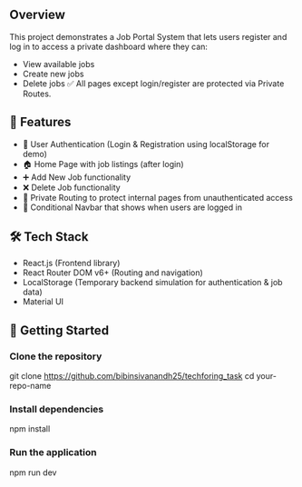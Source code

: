 ## Overview

This project demonstrates a Job Portal System that lets users register and log in to access a private dashboard where they can:

- View available jobs
- Create new jobs
- Delete jobs
✅ All pages except login/register are protected via Private Routes.

## 🚀 Features
- 🔐 User Authentication (Login & Registration using localStorage for demo)
- 🏠 Home Page with job listings (after login)
- ➕ Add New Job functionality
- ❌ Delete Job functionality
- 🚧 Private Routing to protect internal pages from unauthenticated access
- 🧭 Conditional Navbar that shows when users are logged in


## 🛠️ Tech Stack
- React.js (Frontend library)
- React Router DOM v6+ (Routing and navigation)
- LocalStorage (Temporary backend simulation for authentication & job data)
- Material UI

## 🚀 Getting Started

### Clone the repository
git clone https://github.com/bibinsivanandh25/techforing_task
cd your-repo-name

### Install dependencies
npm install

### Run the application
npm run dev
